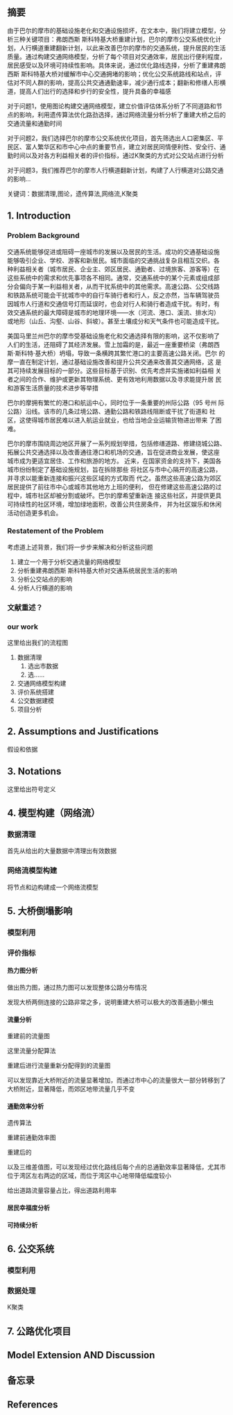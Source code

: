 
## 摘要

由于巴尔的摩市的基础设施老化和交通设施损坏，在文本中，我们将建立模型，分析三种关键项目：弗朗西斯 斯科特基大桥重建计划，巴尔的摩市公交系统优化计划，人行横道重建翻新计划，以此来改善巴尔的摩市的交通系统，提升居民的生活质量。通过构建交通网络模型，分析了每个项目对交通效率，居民出行便利程度，居民感受以及环境可持续性影响。具体来说，通过优化路线选择，分析了重建弗朗西斯 斯科特基大桥对缓解市中心交通拥堵的影响；优化公交系统路线和站点，评估对不同人群的影响，提高公共交通通勤速率，减少通行成本；翻新和修缮人形横道，提高人们出行的选择和步行的安全性，提升具备的幸福感

对于问题1，使用图论构建交通网络模型，建立价值评估体系分析了不同道路和节点的影响，利用遗传算法优化路劲选择，通过网络流量分析分析了重建大桥之后的交通流量和通勤时间

对于问题2，我们选择巴尔的摩市公交系统优化项目，首先筛选出人口密集区、平民区、富人繁华区和市中心中点的重要节点，建立对居民同情便利性、安全行、通勤时间以及对各方利益相关者的评价指标，通过K聚类的方式对公交站点进行分析

对于问题3，我们推荐巴尔的摩市人行横道翻新计划，构建了人行横道对公路交通的影响...

关键词：数据清理,图论，遗传算法,网络流,K聚类


## 1. Introduction

### Problem Background

交通系统能够促进或阻碍一座城市的发展以及居民的生活。成功的交通基础设施 能够吸引企业、学校、游客和新居民。城市面临的交通挑战复杂且相互交织。各 种利益相关者（城市居民、企业主、郊区居民、通勤者、过境旅客、游客等）在 这些系统中的需求和优先事项各不相同。通常，交通系统中的某个元素或组成部 分会偏向于某一利益相关者，从而干扰系统中的其他需求。高速公路、公交线路 和铁路系统可能会干扰城市中的自行车骑行者和行人，反之亦然，当车辆驾驶员 因城市人行道和交通信号灯而延误时，也会对行人和骑行者造成干扰。有时，有 效交通系统的最大障碍是城市的地理环境——水（河流、港口、溪流、排水沟） 或地形（山丘、沟壑、山谷、斜坡）。甚至土壤成分和天气条件也可能造成干扰。

美国马里兰州巴尔的摩市受基础设施老化和交通选择有限的影响，这不仅影响了 人们的生活，还阻碍了其经济发展。雪上加霜的是，最近一座重要桥梁（弗朗西 斯·斯科特·基大桥）坍塌，导致一条横跨其繁忙港口的主要高速公路关闭。巴尔 的摩一直在制定计划，通过基础设施改善和提升公共交通来改善其交通网络，这 是其可持续发展目标的一部分。这些目标基于识别、优先考虑并实施诸如利益相 关者之间的合作、维护或更新其物理系统、更有效地利用数据以及寻求能提升居 民和游客生活质量的技术进步等举措

巴尔的摩拥有繁忙的港口和航运中心，同时位于一条重要的州际公路（95 号州 际公路）沿线。该市的几条过境公路、通勤公路和铁路线阻断或干扰了街道和 社区，这使得城市居民难以进入航运业就业，也给当地企业运输货物进出带来 了困难。

巴尔的摩市围绕周边地区开展了一系列规划举措，包括修缮道路、修建绕城公路、 拓展公共交通选择以及改善通往港口和机场的交通，旨在促进商业发展，使这座 城市成为更适宜居住、工作和旅游的地方。 近来，在国家资金的支持下，美国各城市纷纷制定了基础设施规划，旨在拆除那些 将社区与市中心隔开的高速公路，并寻求以能重新连接和振兴这些区域的方式取而 代之。虽然这些高速公路为郊区居民提供了前往市中心或城市其他地方上班的便利， 但在修建这些高速公路的过程中，城市社区却被分割或破坏。巴尔的摩希望重新连 接这些社区，并提供更具可持续性的社区环境，增加绿地面积，改善公共住房条件， 并为社区娱乐和休闲活动创造更多机会。

### Restatement of the Problem

考虑道上述背景，我们将一步步来解决和分析这些问题

1. 建立一个用于分析交通流量的网络模型
2. 分析重建弗朗西斯 斯科特基大桥对交通系统居民生活的影响
3. 分析公交站点的影响
4. 分析人行横道的影响

### 文献重述？

### our work

这里给出我们的流程图


1. 数据清理
	1. 选出市数据
	2. 选......
2. 交通网络模型构建
3. 评价系统搭建
4. 公交数据建模
5. 项目分析

## 2. Assumptions and Justifications

假设和依据

## 3. Notations

这里给出符号定义

## 4. 模型构建（网络流）

### 数据清理

首先从给出的大量数据中清理出有效数据

### 网络流模型构建

将节点和边构建成一个网络流模型

## 5. 大桥倒塌影响


### 模型利用

### 评价指标

#### 热力图分析

做出热力图，通过热力图可以发现整体公路分布情况

发现大桥两侧连接的公路非常之多，说明重建大桥可以极大的改善通勤小懒虫

#### 流量分析

重建前的流量图

这里流量分配算法

重建后进行流量重新分配得到的流量图

可以发现靠近大桥附近的流量显著增加，而通过市中心的流量很大一部分转移到了大桥附近，显著降低，而郊区地带流量几乎不变

#### 通勤效率分析

遗传算法

重建前通勤效率图

重建后的

以及三维差值图，可以发现经过优化路线后每个点的总通勤效率显著降低，尤其市位于湾区左右两边的区域，而位于湾区中心地带降低幅度较小

给出道路流量容量占比，得出道路利用率

#### 居民幸福度分析

#### 可持续分析

## 6. 公交系统

### 模型利用

### 数据处理

K聚类




## 7. 公路优化项目




## Model Extension AND Discussion

## 备忘录

## References
